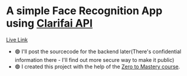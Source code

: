 # A simple Face Recognition App using [Clarifai API](https://www.clarifai.com/)
[Live Link](https://facereg.heriyanto.dev/)

* 🟢 I'll post the sourcecode for the backend later(There's confidential information there - I'll find out more secure way to make it public)
* 🟢 I created this project with the help of the [Zero to Mastery course](https://zerotomastery.io/courses/coding-bootcamp/).
